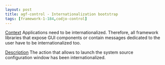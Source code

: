 ```yaml
---
layout: post
title: agf-control - Internationalization bootstrap
tags: [framework-1-184,codjo-control]
---
```

<u>Context</u>
Applications need to be internationalized. Therefore, all framework libraries that expose GUI components or contain messages dedicated to the user have to be internationalized too.

<u>Description</u>
The action that allows to launch the system source configuration window has been internationalized.